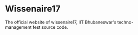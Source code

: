 # Wissenaire17
The official website of wissenaire17, IIT Bhubaneswar's techno-management fest source code.
